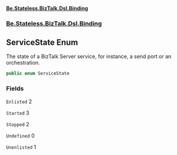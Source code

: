 #### [Be.Stateless.BizTalk.Dsl.Binding](README.md 'README')
### [Be.Stateless.BizTalk.Dsl.Binding](Be.Stateless.BizTalk.Dsl.Binding.md 'Be.Stateless.BizTalk.Dsl.Binding')

## ServiceState Enum

The state of a BizTalk Server service, for instance, a send port or an orchestration.

```csharp
public enum ServiceState
```
### Fields

<a name='Be.Stateless.BizTalk.Dsl.Binding.ServiceState.Enlisted'></a>

`Enlisted` 2

<a name='Be.Stateless.BizTalk.Dsl.Binding.ServiceState.Started'></a>

`Started` 3

<a name='Be.Stateless.BizTalk.Dsl.Binding.ServiceState.Stopped'></a>

`Stopped` 2

<a name='Be.Stateless.BizTalk.Dsl.Binding.ServiceState.Undefined'></a>

`Undefined` 0

<a name='Be.Stateless.BizTalk.Dsl.Binding.ServiceState.Unenlisted'></a>

`Unenlisted` 1